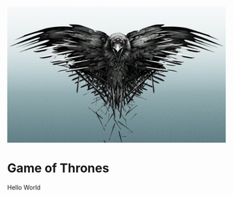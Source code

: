 <div align="center" style="margin-top:10px;">
  <img src="./assets/raven.jpg" width="800px" height="auto"/>
</div>

# Game of Thrones

Hello World
